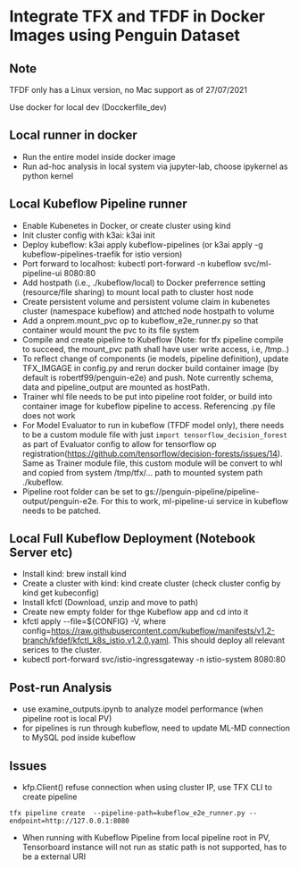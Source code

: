 # Integrate TFX and TFDF in Docker Images using Penguin Dataset

## Note
TFDF only has a Linux version, no Mac support as of 27/07/2021

Use docker for local dev (Docckerfile_dev)

## Local runner in docker
- Run the entire model inside docker image
- Run ad-hoc analysis in local system via jupyter-lab, choose ipykernel as python kernel

## Local Kubeflow Pipeline runner
- Enable Kubenetes in Docker, or create cluster using kind
- Init cluster config with k3ai: k3ai init
- Deploy kubeflow: k3ai apply kubeflow-pipelines (or k3ai apply -g kubeflow-pipelines-traefik for istio version)
- Port forward to localhost: kubectl port-forward -n kubeflow svc/ml-pipeline-ui 8080:80
- Add hostpath (i.e., ./kubeflow/local) to Docker preferrence setting (resource/file sharing) to mount local path to cluster host node
- Create persistent volume and persistent volume claim in kubenetes cluster (namespace kubeflow) and attched node hostpath to volume
- Add a onprem.mount_pvc op to kubeflow_e2e_runner.py so that container would mount the pvc to its file system
- Compile and create pipeline to Kubeflow (Note: for tfx pipeline compile to succeed, the mount_pvc path shall have user write access, i.e, /tmp..)
- To reflect change of components (ie models, pipeline definition), update TFX_IMGAGE in config.py and rerun docker build container image (by default is robertf99/penguin-e2e) and push. Note currently schema, data and pipeline_output are mounted as hostPath.
- Trainer whl file needs to be put into pipeline root folder, or build into container image for kubeflow pipeline to access. Referencing .py file does not work
- For Model Evaluator to run in kubeflow (TFDF model only), there needs to be a custom module file with just `import tensorflow_decision_forest` as part of Evaluator config to allow for tensorflow op registration(https://github.com/tensorflow/decision-forests/issues/14). Same as Trainer module file, this custom module will be convert to whl and copied from system /tmp/tfx/... path to mounted system path ./kubeflow.
- Pipeline root folder can be set to gs://penguin-pipeline/pipeline-output/penguin-e2e. For this to work, ml-pipeline-ui service in kubeflow needs to be patched.

## Local Full Kubeflow Deployment (Notebook Server etc)
- Install kind: brew install kind
- Create a cluster with kind: kind create cluster (check cluster config by kind get kubeconfig)
- Install kfctl (Download, unzip and move to path)
- Create new empty folder for thge Kubeflow app and cd into it
- kfctl apply --file=${CONFIG} -V, where config=https://raw.githubusercontent.com/kubeflow/manifests/v1.2-branch/kfdef/kfctl_k8s_istio.v1.2.0.yaml. This should deploy all relevant serices to the cluster.
- kubectl port-forward svc/istio-ingressgateway -n istio-system 8080:80

## Post-run Analysis
- use examine_outputs.ipynb to analyze model performance (when pipeline root is local PV)
- for pipelines is run through kubeflow, need to update ML-MD connection to MySQL pod inside kubeflow
## Issues
- kfp.Client() refuse connection when using cluster IP, use TFX CLI to create pipeline
```
tfx pipeline create  --pipeline-path=kubeflow_e2e_runner.py --endpoint=http://127.0.0.1:8080
```
- When running with Kubeflow Pipeline from local pipeline root in PV, Tensorboard instance will not run as static path is not supported, has to be a external URI